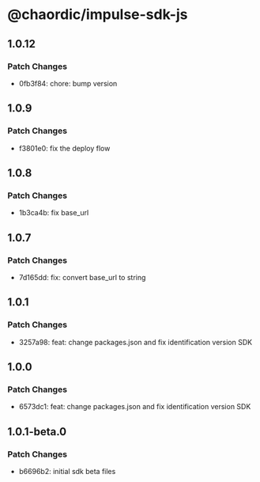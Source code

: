 # @chaordic/impulse-sdk-js

## 1.0.12

### Patch Changes

- 0fb3f84: chore: bump version

## 1.0.9

### Patch Changes

- f3801e0: fix the deploy flow

## 1.0.8

### Patch Changes

- 1b3ca4b: fix base_url

## 1.0.7

### Patch Changes

- 7d165dd: fix: convert base_url to string

## 1.0.1

### Patch Changes

- 3257a98: feat: change packages.json and fix identification version SDK

## 1.0.0

### Patch Changes

- 6573dc1: feat: change packages.json and fix identification version SDK

## 1.0.1-beta.0

### Patch Changes

- b6696b2: initial sdk beta files
